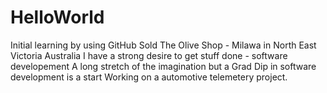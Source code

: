 # HelloWorld
Initial learning by using GitHub
Sold The Olive Shop - Milawa in North East Victoria Australia
I have a strong desire to get stuff done - software developement
A long stretch of the imagination but a Grad Dip in software development is a start
Working on a automotive telemetery project.
